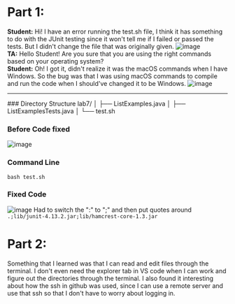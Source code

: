 # Part 1:
__Student:__ Hi! I have an error running the test.sh file, I think it has something to do with the JUnit testing since it won't tell me if I failed or passed the tests. But I didn't change the file that was originally given.
![image](https://github.com/divine9223/cse15l-lab-reports/assets/147002921/63e0afe5-a142-40a4-80bb-cc2a3bdb297f)
<br>
__TA:__ Hello Student! Are you sure that you are using the right commands based on your operating system?
<br>
__Student:__ Oh! I got it, didn't realize it was the macOS commands when I have Windows. So the bug was that I was using macOS commands to compile and run the code when I should've changed it to be Windows. ![image](https://github.com/divine9223/cse15l-lab-reports/assets/147002921/fabae46c-09e9-4112-aac7-0b447658c2ae)

<hr>
### Directory Structure
lab7/
│
├── ListExamples.java
│
├── ListExamplesTests.java
│
└── test.sh

### Before Code fixed
![image](https://github.com/divine9223/cse15l-lab-reports/assets/147002921/9504e9a1-cb67-4374-a529-56080d71e577)
### Command Line
`bash test.sh`
### Fixed Code
![image](https://github.com/divine9223/cse15l-lab-reports/assets/147002921/b5833ea2-43de-4a4e-b01a-206cabf1c45a)
Had to switch the ":" to ";" and then put quotes around `.;lib/junit-4.13.2.jar;lib/hamcrest-core-1.3.jar`
<br>
# Part 2:
Something that I learned was that I can read and edit files through the terminal. I don't even need the explorer tab in VS code when I can work and figure out the directories through the terminal. I also found it interesting about how the ssh in github was used, since I can use a remote server and use that ssh so that I don't have to worry about logging in.
